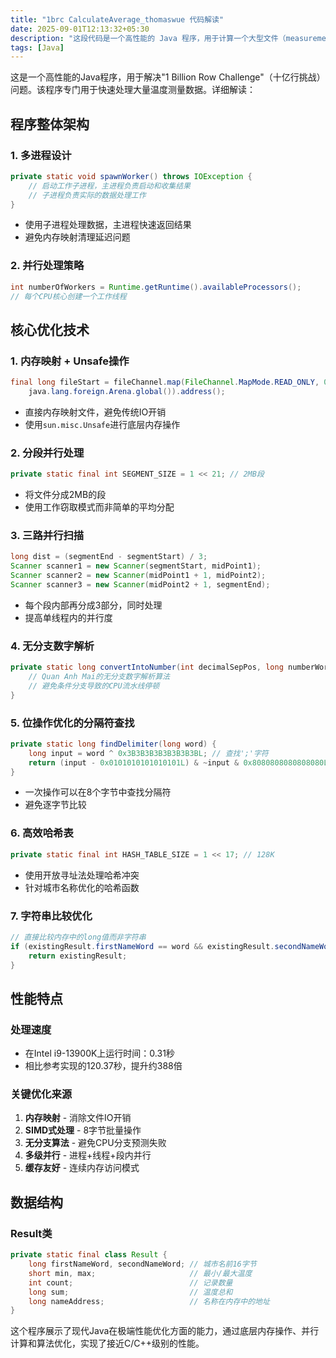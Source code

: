 ```yaml
---
title: "1brc CalculateAverage_thomaswue 代码解读"
date: 2025-09-01T12:13:32+05:30
description: "这段代码是一个高性能的 Java 程序，用于计算一个大型文件（measurements.txt）中温度数据的统计信息（最小值、平均值、最大值）。它通过多线程、内存映射文件和优化算法实现了极高的性能（0.31 秒 vs 参考实现 120.37 秒）。"
tags: [Java]
---
```


这是一个高性能的Java程序，用于解决"1 Billion Row Challenge"（十亿行挑战）问题。该程序专门用于快速处理大量温度测量数据。详细解读：

## 程序整体架构

### 1. 多进程设计

```java
private static void spawnWorker() throws IOException {
    // 启动工作子进程，主进程负责启动和收集结果
    // 子进程负责实际的数据处理工作
}
```

- 使用子进程处理数据，主进程快速返回结果
- 避免内存映射清理延迟问题

### 2. 并行处理策略

```java
int numberOfWorkers = Runtime.getRuntime().availableProcessors();
// 每个CPU核心创建一个工作线程
```

## 核心优化技术

### 1. 内存映射 + Unsafe操作

```java
final long fileStart = fileChannel.map(FileChannel.MapMode.READ_ONLY, 0, fileSize, 
    java.lang.foreign.Arena.global()).address();
```

- 直接内存映射文件，避免传统IO开销
- 使用`sun.misc.Unsafe`进行底层内存操作

### 2. 分段并行处理

```java
private static final int SEGMENT_SIZE = 1 << 21; // 2MB段
```

- 将文件分成2MB的段
- 使用工作窃取模式而非简单的平均分配

### 3. 三路并行扫描

```java
long dist = (segmentEnd - segmentStart) / 3;
Scanner scanner1 = new Scanner(segmentStart, midPoint1);
Scanner scanner2 = new Scanner(midPoint1 + 1, midPoint2);
Scanner scanner3 = new Scanner(midPoint2 + 1, segmentEnd);
```

- 每个段内部再分成3部分，同时处理
- 提高单线程内的并行度

### 4. 无分支数字解析

```java
private static long convertIntoNumber(int decimalSepPos, long numberWord) {
    // Quan Anh Mai的无分支数字解析算法
    // 避免条件分支导致的CPU流水线停顿
}
```

### 5. 位操作优化的分隔符查找

```java
private static long findDelimiter(long word) {
    long input = word ^ 0x3B3B3B3B3B3B3B3BL; // 查找';'字符
    return (input - 0x0101010101010101L) & ~input & 0x8080808080808080L;
}
```

- 一次操作可以在8个字节中查找分隔符
- 避免逐字节比较

### 6. 高效哈希表

```java
private static final int HASH_TABLE_SIZE = 1 << 17; // 128K
```

- 使用开放寻址法处理哈希冲突
- 针对城市名称优化的哈希函数

### 7. 字符串比较优化

```java
// 直接比较内存中的long值而非字符串
if (existingResult.firstNameWord == word && existingResult.secondNameWord == word2) {
    return existingResult;
}
```

## 性能特点

### 处理速度

- 在Intel i9-13900K上运行时间：0.31秒
- 相比参考实现的120.37秒，提升约388倍

### 关键优化来源

1. **内存映射** - 消除文件IO开销
2. **SIMD式处理** - 8字节批量操作
3. **无分支算法** - 避免CPU分支预测失败
4. **多级并行** - 进程+线程+段内并行
5. **缓存友好** - 连续内存访问模式

## 数据结构

### Result类

```java
private static final class Result {
    long firstNameWord, secondNameWord; // 城市名前16字节
    short min, max;                     // 最小/最大温度
    int count;                          // 记录数量
    long sum;                           // 温度总和
    long nameAddress;                   // 名称在内存中的地址
}
```

这个程序展示了现代Java在极端性能优化方面的能力，通过底层内存操作、并行计算和算法优化，实现了接近C/C++级别的性能。
